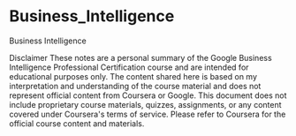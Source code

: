 # Business_Intelligence
Business Intelligence

Disclaimer
These notes are a personal summary of the Google Business Intelligence Professional Certification course and are intended for educational purposes only. The content shared here is based on my interpretation and understanding of the course material and does not represent official content from Coursera or Google. This document does not include proprietary course materials, quizzes, assignments, or any content covered under Coursera's terms of service. Please refer to Coursera for the official course content and materials.
